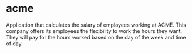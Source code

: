# acme
Application that calculates the salary of employees working at ACME. This company offers its employees the flexibility to work the hours they want. They will pay for the hours worked based on the day of the week and time of day.

